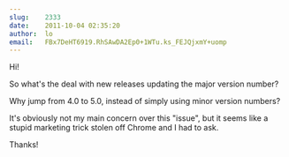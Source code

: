 ```yaml
---
slug:    2333
date:    2011-10-04 02:35:20
author:  lo
email:   FBx7DeHT6919.RhSAwDA2Ep0+1WTu.ks_FEJQjxmY+uomp
---
```


Hi!

So what's the deal with new releases updating the major version number?

Why jump from 4.0 to 5.0, instead of simply using minor version numbers?

It's obviously not my main concern over this "issue", but it seems like a stupid marketing trick stolen off Chrome and I had to ask.

Thanks!

